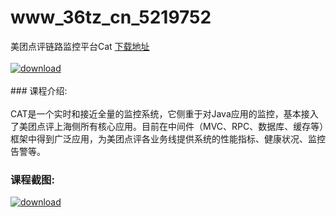# www_36tz_cn_5219752
美团点评链路监控平台Cat
[下载地址](http://www.36tz.cn/article/5219752 "下载地址")
<br/></br>[![download](http://36tz.cn/muke_img/2021_05_1-9-300x146.png "下载地址")](http://www.36tz.cn/article/5219752 "下载地址")
<br/></br>### 课程介绍:<br/></br>CAT是一个实时和接近全量的监控系统，它侧重于对Java应用的监控，基本接入了美团点评上海侧所有核心应用。目前在中间件（MVC、RPC、数据库、缓存等）框架中得到广泛应用，为美团点评各业务线提供系统的性能指标、健康状况、监控告警等。

### 课程截图:
[![download](http://36tz.cn/muke_img/2021_05_2-11.png "下载地址")](http://www.36tz.cn/article/5219752 "下载地址")
